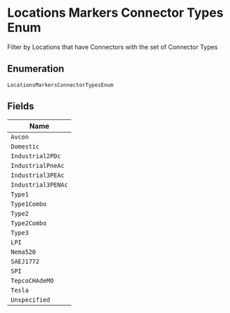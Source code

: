 
# Locations Markers Connector Types Enum

Filter by Locations that have Connectors with the set of Connector Types

## Enumeration

`LocationsMarkersConnectorTypesEnum`

## Fields

| Name |
|  --- |
| `Avcon` |
| `Domestic` |
| `Industrial2PDc` |
| `IndustrialPneAc` |
| `Industrial3PEAc` |
| `Industrial3PENAc` |
| `Type1` |
| `Type1Combo` |
| `Type2` |
| `Type2Combo` |
| `Type3` |
| `LPI` |
| `Nema520` |
| `SAEJ1772` |
| `SPI` |
| `TepcoCHAdeMO` |
| `Tesla` |
| `Unspecified` |

